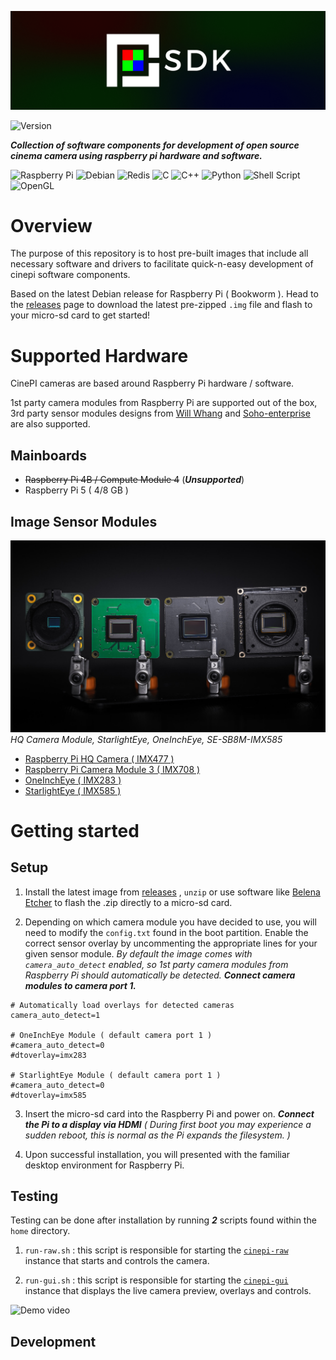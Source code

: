 ![CinePI SDK Banner](docs/cp_sdk_banner.png)

![Version](https://img.shields.io/badge/Version-0.0.1-green?style=flat-square)

***Collection of software components for development of open source cinema camera using raspberry pi hardware and software.***

![Raspberry Pi](https://img.shields.io/badge/-RaspberryPi-C51A4A?style=for-the-badge&logo=Raspberry-Pi)
![Debian](https://img.shields.io/badge/Debian-D70A53?style=for-the-badge&logo=debian&logoColor=white)
![Redis](https://img.shields.io/badge/redis-%23DD0031.svg?style=for-the-badge&logo=redis&logoColor=white)
![C](https://img.shields.io/badge/c-%2300599C.svg?style=for-the-badge&logo=c&logoColor=white)
![C++](https://img.shields.io/badge/c++-%2300599C.svg?style=for-the-badge&logo=c%2B%2B&logoColor=white)
![Python](https://img.shields.io/badge/python-3670A0?style=for-the-badge&logo=python&logoColor=ffdd54)
![Shell Script](https://img.shields.io/badge/shell_script-%23121011.svg?style=for-the-badge&logo=gnu-bash&logoColor=white)
![OpenGL](https://img.shields.io/badge/OpenGL-%23FFFFFF.svg?style=for-the-badge&logo=opengl)


# Overview
The purpose of this repository is to host pre-built images that include all necessary software and drivers to facilitate quick-n-easy development of cinepi software components. 

Based on the latest Debian release for Raspberry Pi ( Bookworm ). Head to the [releases](https://github.com/cinepi/cinepi-sdk/releases) page to download the latest pre-zipped `.img` file and flash to your micro-sd card to get started! 


# Supported Hardware

CinePI cameras are based around Raspberry Pi hardware / software.

1st party camera modules from Raspberry Pi are supported out of the box, 3rd party sensor modules designs from [Will Whang](https://github.com/will127534) and [Soho-enterprise](https://soho-enterprise.com/) are also supported.  

## Mainboards
- ~~Raspberry Pi 4B / Compute Module 4~~ (***Unsupported***)
- Raspberry Pi 5 ( 4/8 GB )

## Image Sensor Modules
![CinePI SDK Banner](docs/image_sensor_modules.jpg)
*HQ Camera Module, StarlightEye, OneInchEye, SE-SB8M-IMX585*
- [Raspberry Pi HQ Camera ( IMX477 )](https://www.raspberrypi.com/products/raspberry-pi-high-quality-camera/)
- [Raspberry Pi Camera Module 3 ( IMX708 )](https://www.raspberrypi.com/products/camera-module-3/)
- [OneInchEye ( IMX283 )](https://github.com/will127534/OneInchEye)
- [StarlightEye ( IMX585 )](https://github.com/will127534/StarlightEye)


# Getting started 

## Setup

1. Install the latest image from [releases](https://github.com/cinepi/cinepi-sdk/releases) , `unzip` or use software like [Belena Etcher](https://etcher.balena.io/) to flash the .zip directly to a micro-sd card.

2. Depending on which camera module you have decided to use, you will need to modify the `config.txt` found in the boot partition. Enable the correct sensor overlay by uncommenting the appropriate lines for your given sensor module. *By default the image comes with `camera_auto_detect` enabled, so 1st party camera modules from Raspberry Pi should automatically be detected.* ***Connect camera modules to camera port 1.***

```
# Automatically load overlays for detected cameras
camera_auto_detect=1

# OneInchEye Module ( default camera port 1 )
#camera_auto_detect=0
#dtoverlay=imx283

# StarlightEye Module ( default camera port 1 )
#camera_auto_detect=0
#dtoverlay=imx585
```

3. Insert the micro-sd card into the Raspberry Pi and power on. ***Connect the Pi to a display via HDMI*** *( During first boot you may experience a sudden reboot, this is normal as the Pi expands the filesystem. )*

4. Upon successful installation, you will presented with the familiar desktop environment for Raspberry Pi. 

## Testing

Testing can be done after installation by running ***2*** scripts found within the `home` directory. 

1. `run-raw.sh` : this script is responsible for starting the [`cinepi-raw`](https://github.com/cinepi/cinepi-raw) instance that starts and controls the camera. 

2. `run-gui.sh` : this script is responsible for starting the [`cinepi-gui`](https://github.com/cinepi/cinepi-gui) instance that displays the live camera preview, overlays and controls. 

![Demo video](docs/testing.gif)

## Development




